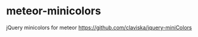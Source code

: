 meteor-minicolors
=================

jQuery minicolors for meteor
https://github.com/claviska/jquery-miniColors